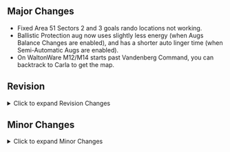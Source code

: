 
## Major Changes

- Fixed Area 51 Sectors 2 and 3 goals rando locations not working.
- Ballistic Protection aug now uses slightly less energy (when Augs Balance Changes are enabled), and has a shorter auto linger time (when Semi-Automatic Augs are enabled).
- On WaltonWare M12/M14 starts past Vandenberg Command, you can backtrack to Carla to get the map.

## Revision

<details>
<summary>Click to expand Revision Changes</summary>

- Added support for autorun in Revision.  At the moment, it is not configurable through the in-game keybinds and must be manually configured.
  - In the RevisionUser.ini file, go to the \[Extension.InputExt\] section and find the key you want to bind to enable autorun.  Change it so that it maps to ToggleAutorun, eg. to make C enable autorun: `C=ToggleAutorun`
- Doors into the M03 hangar (on both sides) are no longer potentially destroyable
- Keypad on the helipad-side door to the M03 hangar can no longer be hacked

</details>

## Minor Changes

<details>
<summary>Click to expand Minor Changes</summary>

- Zombie merchants are no longer ignored by the AI
- Hazmat suits can no longer be marked as Trash while being used in Zero Rando (or when balance changes are disabled)
- Added book colours and open/closed information to bingo goals help texts.
- Fixed quick aug menu exploit with infinite upgrades while paused.
- Swapped NPCs get their DesiredRotation set when swapped, along with their regular Rotation.  This fixes some enemies who would sometimes be facing the wrong direction, like the terrorists in the M02 Hotel, or the guards near the elevator in the M03 Airfield Helibase.
- Semicolons are no longer allowed in save names in vanilla (The original logic to do this was incorrect)
  - If you had a save file with a semicolon in the name, it should now be possible to load the save properly.
- DXVK updated to v2.7.1
- The installer is now smarter about installing extra dependencies
- The installers for Vanilla Fixer and Zero Rando have been simplified, now also provide the option to enable balance changes (Zero Rando Plus)
- Fixed issue with loading saves that have high max health or energy
- Always show Max Rando warning once, instead of being based on the number of times you've beaten the game (which would've only shown you the explanation if you clicked it on your first playthrough).

</details>
